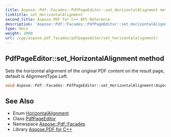 ```yaml
---
title: Aspose::Pdf::Facades::PdfPageEditor::set_HorizontalAlignment method
linktitle: set_HorizontalAlignment
second_title: Aspose.PDF for C++ API Reference
description: 'Aspose::Pdf::Facades::PdfPageEditor::set_HorizontalAlignment method. Sets the horizontal alignment of the original PDF content on the result page, default is AlignmentType.Left in C++.'
type: docs
weight: 2000
url: /cpp/aspose.pdf.facades/pdfpageeditor/set_horizontalalignment/
---
```

## PdfPageEditor::set_HorizontalAlignment method


Sets the horizontal alignment of the original PDF content on the result page, default is AlignmentType.Left.

```cpp
void Aspose::Pdf::Facades::PdfPageEditor::set_HorizontalAlignment(Aspose::Pdf::HorizontalAlignment value)
```

## See Also

* Enum [HorizontalAlignment](../../../aspose.pdf/horizontalalignment/)
* Class [PdfPageEditor](../)
* Namespace [Aspose::Pdf::Facades](../../)
* Library [Aspose.PDF for C++](../../../)
